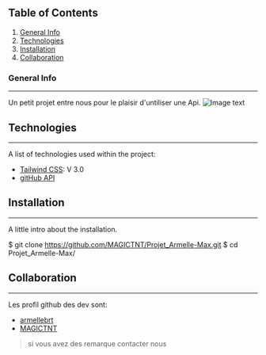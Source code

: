 ## Table of Contents
1. [General Info](#general-info)
2. [Technologies](#technologies)
3. [Installation](#installation)
4. [Collaboration](#collaboration)

### General Info
***
Un petit projet entre nous pour le plaisir d'untiliser une Api.
![Image text](https://www.google.com/url?sa=i&url=https%3A%2F%2Fwww.zdnet.fr%2Factualites%2Fgithub-mise-sur-le-machine-learning-pour-detecter-les-vulnerabilites-39937745.htm&psig=AOvVaw0omDbhIcslk2kFnjA8cjsQ&ust=1649277783840000&source=images&cd=vfe&ved=0CAoQjRxqFwoTCKDU1M_l_fYCFQAAAAAdAAAAABAD)
## Technologies
***
A list of technologies used within the project:
* [Tailwind CSS](https://tailwindcss.com/docs/installation): V 3.0 
* [gitHub API](https://docs.github.com/en/rest)

## Installation
***
A little intro about the installation. 

$ git clone https://github.com/MAGICTNT/Projet_Armelle-Max.git
$ cd Projet_Armelle-Max/

## Collaboration
***
Les profil github des dev sont:
* [armellebrt](https://github.com/armellebrt)
* [MAGICTNT](https://github.com/MAGICTNT)

> si vous avez des remarque contacter nous






